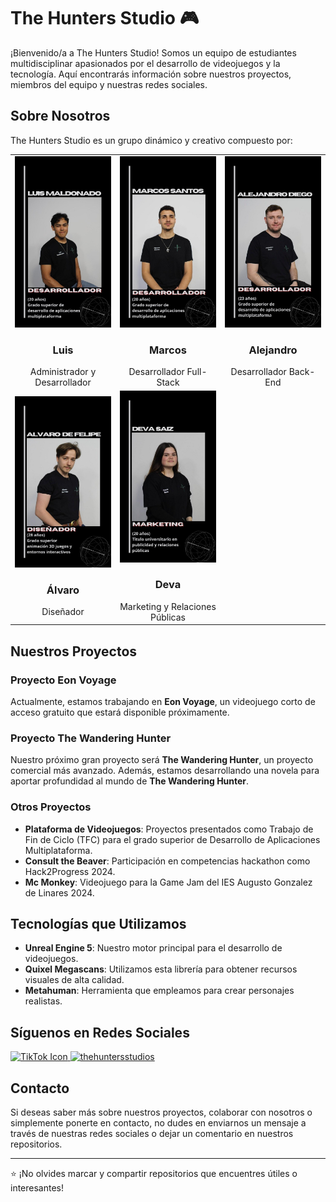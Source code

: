 # The Hunters Studio 🎮

¡Bienvenido/a a The Hunters Studio! Somos un equipo de estudiantes multidisciplinar apasionados por el desarrollo de videojuegos y la tecnología. Aquí encontrarás información sobre nuestros proyectos, miembros del equipo y nuestras redes sociales.

## Sobre Nosotros

The Hunters Studio es un grupo dinámico y creativo compuesto por:

<table align="center">
	<tr>
		<td valign="top" width="33%">
			  <div align="center">
          <img src="Equipo/Luis Maldonado.jpg" alt="Luis" width="300">
          <br>
			    <h3>Luis</h3>
          Administrador y Desarrollador
			</div>
		</td>
		<td valign="top" width="33%">
			<div align="center">
        <img src="Equipo/Marcos Santos.jpg" alt="Marcos" width="300">
        <br>
			  <h3>Marcos</h3>
        Desarrollador Full-Stack
			</div>
		</td>
		<td valign="top" width="33%">
			<div align="center">
        <img src="Equipo/Alejandro Diego.jpg" alt="Alejandro" width="300">
        <br>
			  <h3>Alejandro</h3> 
        Desarrollador Back-End
			</div>
		</td>
	</tr>
	<tr>
		<td>
			<div align="center">
        <img src="Equipo/Alvaro De Felipe.jpg" alt="Álvaro" width="300">
        <br>
			  <h3>Álvaro</h3>
        Diseñador
			</div>
		</td>
		<td>
			<div align="center">
        <img src="Equipo/Deva Saiz.jpg" alt="Deva" width="300">
        <br>
			  <h3>Deva</h3> 
        Marketing y Relaciones Públicas
			</div>
		</td>
	</tr>
</table>


## Nuestros Proyectos

### Proyecto Eon Voyage
Actualmente, estamos trabajando en **Eon Voyage**, un videojuego corto de acceso gratuito que estará disponible próximamente.

### Proyecto The Wandering Hunter
Nuestro próximo gran proyecto será **The Wandering Hunter**, un proyecto comercial más avanzado. Además, estamos desarrollando una novela para aportar profundidad al mundo de **The Wandering Hunter**.

### Otros Proyectos

- **Plataforma de Videojuegos**: Proyectos presentados como Trabajo de Fin de Ciclo (TFC) para el grado superior de Desarrollo de Aplicaciones Multiplataforma.
- **Consult the Beaver**: Participación en competencias hackathon como Hack2Progress 2024.
- **Mc Monkey**: Videojuego para la Game Jam del IES Augusto Gonzalez de Linares 2024.

## Tecnologías que Utilizamos

- **Unreal Engine 5**: Nuestro motor principal para el desarrollo de videojuegos.
- **Quixel Megascans**: Utilizamos esta librería para obtener recursos visuales de alta calidad.
- **Metahuman**: Herramienta que empleamos para crear personajes realistas.

## Síguenos en Redes Sociales

<a href="https://www.tiktok.com/@thehuntersstudios" target="blank">
  <img src="https://github.com/dochne/wappalyzer/blob/471c2fb0b093973c098bd1855b89c8cde4997479/src/images/icons/TikTok.svg" alt="TikTok Icon" width="50">
</a>

<a href="https://instagram.com/thehuntersstudios" target="blank">
  <img src="https://raw.githubusercontent.com/rahuldkjain/github-profile-readme-generator/master/src/images/icons/Social/instagram.svg" alt="thehuntersstudios" width="50" />
</a>

## Contacto

Si deseas saber más sobre nuestros proyectos, colaborar con nosotros o simplemente ponerte en contacto, no dudes en enviarnos un mensaje a través de nuestras redes sociales o dejar un comentario en nuestros repositorios.

---

⭐️ ¡No olvides marcar y compartir repositorios que encuentres útiles o interesantes!
